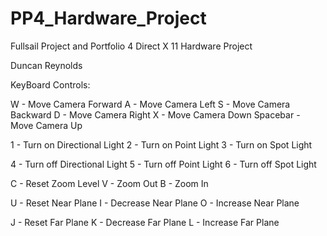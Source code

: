 # PP4_Hardware_Project
Fullsail Project and Portfolio 4 Direct X 11 Hardware Project

Duncan Reynolds

KeyBoard Controls:

W - Move Camera Forward
A - Move Camera Left
S - Move Camera Backward
D - Move Camera Right
X - Move Camera Down
Spacebar - Move Camera Up

1 - Turn on Directional Light
2 - Turn on Point Light
3 - Turn on Spot Light

4 - Turn off Directional Light
5 - Turn off Point Light
6 - Turn off Spot Light

C - Reset Zoom Level
V - Zoom Out
B - Zoom In

U - Reset Near Plane
I - Decrease Near Plane
O - Increase Near Plane

J - Reset Far Plane
K - Decrease Far Plane
L - Increase Far Plane
